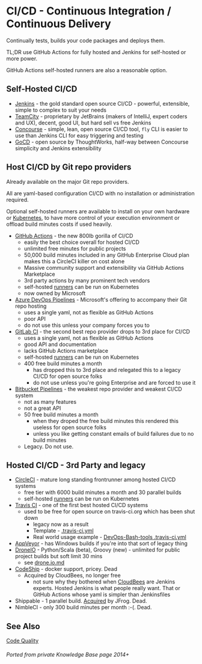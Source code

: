 # CI/CD - Continuous Integration / Continuous Delivery

Continually tests, builds your code packages and deploys them.

TL;DR use GitHub Actions for fully hosted and Jenkins for self-hosted or more power.

GitHub Actions self-hosted runners are also a reasonable option.

## Self-Hosted CI/CD

- [Jenkins](https://www.jenkins.io/) - the gold standard open source CI/CD - powerful, extensible, simple to complex to suit your needs
- [TeamCity](https://www.jetbrains.com/teamcity/) - proprietary by JetBrains (makers of IntelliJ, expert coders and UX), decent, good UI, but hard sell vs free Jenkins
- [Concourse](https://concourse-ci.org/) - simple, lean, open source CI/CD tool, `fly` CLI is easier to use than Jenkins CLI for easy triggering and testing
- [GoCD](https://www.gocd.org/index.html) - open source by ThoughtWorks, half-way between Concourse simplicity and Jenkins extensibility

## Host CI/CD by Git repo providers

Already available on the major Git repo providers.

All are yaml-based configuration CI/CD with no installation or administration required.

Optional self-hosted runners are available to install on your own hardware or [Kubernetes](kubernetes.md),
to have more control of your execution environment or offload build minutes costs if used heavily.

- [GitHub Actions](https://github.com/features/actions) - the new 800lb gorilla of CI/CD
  - easily the best choice overall for hosted CI/CD
  - unlimited free minutes for public projects
  - 50,000 build minutes included in any GitHub Enterprise Cloud plan makes this a CircleCI killer on cost alone
  - Massive community support and extensibility via GitHub Actions Marketplace
  - 3rd party actions by many prominent tech vendors
  - self-hosted [runners](https://github.com/HariSekhon/Kubernetes-configs/tree/master/github-actions) can be run on Kubernetes
  - now owned by Microsoft
- [Azure DevOps Pipelines](https://azure.microsoft.com/en-gb/products/devops/pipelines) - Microsoft's offering to accompany their Git repo hosting
  - uses a single yaml, not as flexible as GitHub Actions
  - poor API
  - do not use this unless your company forces you to
- [GitLab CI](https://docs.gitlab.com/ee/ci/) - the second best repo provider drops to 3rd place for CI/CD
  - uses a single yaml, not as flexible as GitHub Actions
  - good API and documentation
  - lacks GitHub Actions marketplace
  - self-hosted [runners](https://docs.gitlab.com/runner/) can be run on Kubernetes
  - 400 free build minutes a month
    - has dropped this to 3rd place and relegated this to a legacy CI/CD for open source folks
    - do not use unless you're going Enterprise and are forced to use it
- [Bitbucket Pipelines](https://bitbucket.org/product/features/pipelines) -
the weakest repo provider and weakest CI/CD system
  - not as many features
  - not a great API
  - 50 free build minutes a month
    - when they droped the free build minutes this rendered this useless for open source folks
    - unless you like getting constant emails of build failures due to no build minutes
  - Legacy. Do not use.

## Hosted CI/CD - 3rd Party and legacy

- [CircleCI](https://circleci.com/) - mature long standing frontrunner among hosted CI/CD systems
  - free tier with 6000 build minutes a month and 30 parallel builds
  - self-hosted [runners](https://github.com/HariSekhon/Kubernetes-configs/tree/master/circleci) can be run on Kubernetes
- [Travis CI](https://www.travis-ci.com/) - one of the first best hosted CI/CD systems
  - used to be free for open source on travis-ci.org which has been shut down
    - legacy now as a result
    - Template - [.travis-ci.yml](https://github.com/HariSekhon/Templates/blob/master/.travis.yml)
    - Real world usage example -
[DevOps-Bash-tools .travis-ci.yml](https://github.com/HariSekhon/DevOps-Bash-tools/blob/master/travis/.travis.yml)
- [AppVeyor](https://www.appveyor.com/) - has Windows builds if you're into that sort of legacy thing
- [DroneIO](https://www.drone.io/) - Python/Scala (beta), Groovy (new) - unlimited for public project builds but soft limit 30 mins
  - see [drone.io.md](drone.io.md)
- [CodeShip](https://www.cloudbees.com/products/codeship) - docker support, pricey. Dead
  - Acquired by CloudBees, no longer free
    - not sure why they bothered when [CloudBees](jenkins.md#cloudbees) are Jenkins experts. Hosted Jenkins is what people really want. That or GitHub Actions whose yaml is simpler than Jenkinsfiles
- Shippable - 1 parallel build. [Acquired](https://jfrog.com/blog/weve-acquired-shippable-to-complete-devops-pipeline-automation-from-code-to-production/) by JFrog. Dead.
- NimbleCI - only 300 build minutes per month :-(. Dead.

## See Also

[Code Quality](codequality.md)

###### Ported from private Knowledge Base page 2014+
